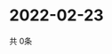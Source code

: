 # 2022-02-23
  共 0条

  <!-- BEGIN -->
  <!-- 最后更新时间Wed Feb 23 2022 12:09:24 GMT+0000 (Coordinated Universal Time) -->
  
  <!-- END -->
  
  